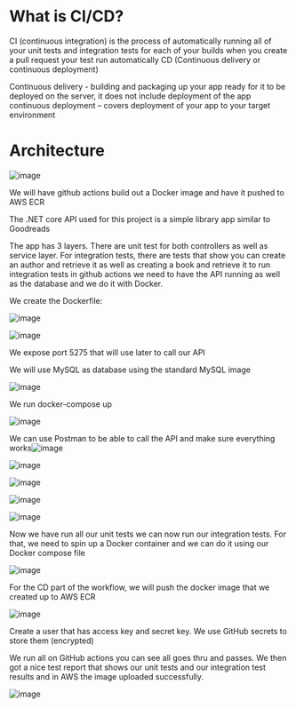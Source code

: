 # What is CI/CD?

CI (continuous integration) is the process of automatically running all of your unit tests and integration tests for each of your builds when you create a pull request your test run automatically 
CD (Continuous delivery or continuous deployment)

Continuous delivery - building and packaging up your app ready for it to be deployed on the server, it does not include deployment of the app
continuous deployment – covers deployment of your app to your target environment 

# Architecture

![image](https://github.com/user-attachments/assets/6b9e6130-d561-4071-85e2-cacb7bf7b311)


We will have github actions build out a Docker image and have it pushed to AWS ECR 

The .NET core API used for this project is a simple library app similar to Goodreads

The app has 3 layers. There are unit test for both controllers as well as service layer. For integration tests, there are tests that show you can create an author and retrieve it as well as creating a book and retrieve it to run integration tests in github actions we need to have the API running as well as the database and we do it with Docker.

We create the Dockerfile:

![image](https://github.com/user-attachments/assets/7d547844-f988-427c-b277-cc3557d069e4)


![image](https://github.com/user-attachments/assets/f19f5678-58a5-48e2-aa72-695a3040697b)


We expose port 5275 that will use later to call our API

We will use MySQL as database using the standard MySQL image

![image](https://github.com/user-attachments/assets/612d9c81-916a-4ae7-8ee2-3603c4ef932b)

We run docker-compose up

![image](https://github.com/user-attachments/assets/0fa4b9cf-610f-4f30-9a8f-d437c47701cb)

We can use Postman to be able to call the API and make sure everything works![image](https://github.com/user-attachments/assets/014c5705-1c4d-480b-a8f6-25dd01031196)

![image](https://github.com/user-attachments/assets/110c2baa-bc01-4a54-b7d8-6c30597e1dcf)

![image](https://github.com/user-attachments/assets/21931bbd-8edb-4e30-b9ba-53e1f67c42b2)

![image](https://github.com/user-attachments/assets/fda4d2a5-94c9-4cb0-a0e8-3b293d84b252)


![image](https://github.com/user-attachments/assets/7574eabb-9152-496e-934a-8ba688f79ab7)

Now we have run all our unit tests we can now run our integration tests. For that, we need to spin up a Docker container and we can do it using our Docker compose file

![image](https://github.com/user-attachments/assets/4b89a0a6-5975-4b8e-b8bf-263d9fdbc4a9)

For the CD part of the workflow, we will push the docker image that we created up to AWS ECR

![image](https://github.com/user-attachments/assets/718d56c1-2f0c-44b1-a661-9efad5ceaf84)



Create a user that has access key and secret key. We use GitHub secrets to store them (encrypted)

We run all on GitHub actions you can see all goes thru and passes. We then got a nice test report that shows our unit tests and our integration test results and in AWS  the image uploaded successfully.


![image](https://github.com/user-attachments/assets/c5b9fc41-e993-4b04-bc06-1c1c6caffead)
